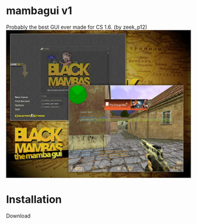 # mambagui v1
Probably the best GUI ever made for CS 1.6. (by zeek_p12)
![Preview](https://raw.githubusercontent.com/hldsarchive/mambagui/master/preview.jpg)
# Installation
Download

